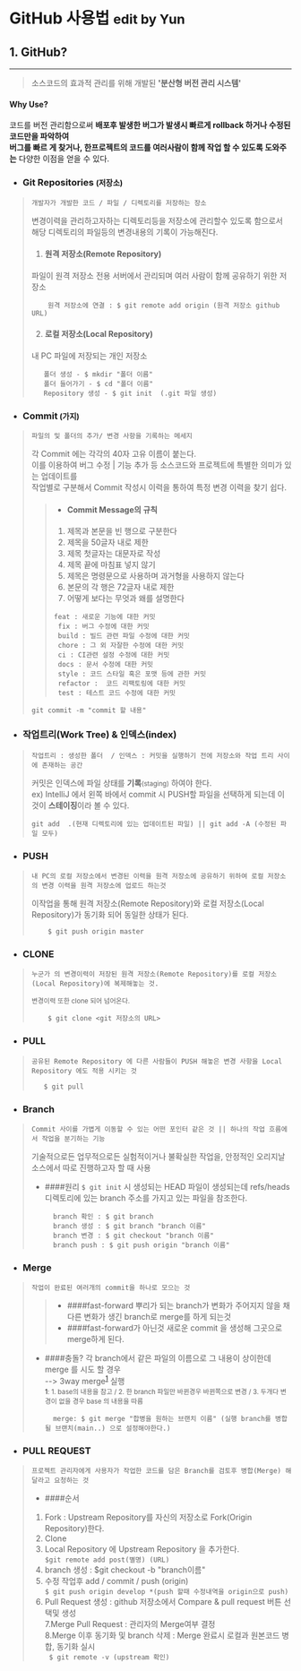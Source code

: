 # GitHub 사용법 <small> edit by Yun</small>

## 1. GitHub?
***
> 소스코드의 효과적 관리를 위해 개발된 **'분산형 버전 관리 시스템'**

#### Why Use?

코드를 버전 관리함으로써 **배포후 발생한 버그가 발생시 빠르게 rollback 하거나 수정된 코드만을 파악하여   
버그를 빠르 게 찾거나, 한프로젝트의 코드를 여러사람이 함께 작업 할 수 있도록 도와주는** 다양한 이점을 얻을 수 있다.

* ### Git Repositories <small>(저장소)</small>

> `개발자가 개발한 코드 / 파일 / 디렉토리를 저장하는 장소`
>
> 변경이력을 관리하고자하는 디렉토리등을 저장소에 관리할수 있도록 함으로서 해당 디렉토리의 파일등의 변경내용의 기록이 가능해진다.
> 1. #### 원격 저장소(Remote Repository)
> 파일이 원격 저장소 전용 서버에서 관리되며 여러 사람이 함께 공유하기 위한 저장소
> 
>  ```gitignore
>      원격 저장소에 연결 : $ git remote add origin (원격 저장소 github URL)
> ```
> 
> 
> 
>2. #### 로컬 저장소(Local Repository)
>   내 PC 파일에 저장되는 개인 저장소 
> 
>   ```gitignore
>      폴더 생성 - $ mkdir "폴더 이름"
>      폴더 들어가기 - $ cd "폴더 이름"
>      Repository 생성 - $ git init  (.git 파일 생성)
>   ```


* ### Commit<small> (가지)</small>

> `파일의 및 폴더의 추가/ 변경 사항을 기록하는 메세지`
>
> 각 Commit 에는 각각의 40자 고유 이름이 붙는다.   
> 이를 이용하여 버그 수정 | 기능 추가 등 소스코드와 프로젝트에 특별한 의미가 있는 업데이트를     
> 작업별로 구분해서 Commit 작성시 이력을 통하여 특정 변경 이력을 찾기 쉽다.
>> *  #### Commit Message의 규칙
>>1. 제목과 본문을 빈 행으로 구분한다
>>2. 제목을 50글자 내로 제한
>>3. 제목 첫글자는 대문자로 작성
>>4. 제목 끝에 마침표 넣지 않기
>>5. 제목은 명령문으로 사용하며 과거형을 사용하지 않는다
>>6. 본문의 각 행은 72글자 내로 제한
>>7. 어떻게 보다는 무엇과 왜를 설명한다
>>
>>
>>`feat : 새로운 기능에 대한 커밋`   
>> ` fix : 버그 수정에 대한 커밋`  
>> ` build : 빌드 관련 파일 수정에 대한 커밋`  
>> ` chore : 그 외 자잘한 수정에 대한 커밋`  
>> ` ci : CI관련 설정 수정에 대한 커밋`  
>> ` docs : 문서 수정에 대한 커밋`  
>> ` style : 코드 스타일 혹은 포맷 등에 관한 커밋`  
>> ` refactor :  코드 리팩토링에 대한 커밋`  
>> ` test : 테스트 코드 수정에 대한 커밋`
>   ```gitignore
> git commit -m "commit 할 내용"
>   ```



* ### 작업트리(Work Tree) & 인덱스(index)
>`작업트리 : 생성한 폴더  / 인덱스 : 커밋을 실행하기 전에 저장소와 작업 트리 사이에 존재하는 공간`   
>
> 커밋은 인덱스에 파일 상태를 **기록<small>**(staging)</small> 하여야 한다.  
> ex) IntelliJ 에서 왼쪽 바에서 commit 시 PUSH할 파일을 선택하게 되는데 이것이 **스테이징**이라 볼 수 있다.
>   ```gitignore
> git add  .(현재 디렉토리에 있는 업데이트된 파일) || git add -A (수정된 파일 모두)
>   ```


* ### PUSH
>`내 PC의 로컬 저장소에서 변경된 이력을 원격 저장소에 공유하기 위하여 로컬 저장소의 변경 이력을 원격 저장소에 업로드 하는것`   
> 
> 이작업을 통해 원격 저장소(Remote Repository)와 로컬 저장소(Local Repository)가 동기화 되어 동일한 상태가 된다.
>   ```gitignore
>       $ git push origin master
>   ```


* ### CLONE
>`누군가 의 변경이력이 저장된 원격 저장소(Remote Repository)를 로컬 저장소(Local Repository)에 복제해놓는 것.`
>
> <small>변경이력 또한 clone 되어 넘어온다.</small>
>   ```gitignore
>       $ git clone <git 저장소의 URL>
>   ```
> 

* ### PULL
>`공유된 Remote Repository 에 다른 사람들이 PUSH 해놓은 변경 사항을 Local Repository 에도 적용 시키는 것`
>
>    ```gitignore
>       $ git pull 
>   ```

* ### Branch
>`Commit 사이를 가볍게 이동할 수 있는 어떤 포인터 같은 것 || 하나의 작업 흐름에서 작업을 분기하는 기능`
> 
> 기술적으로든 업무적으로든 실험적이거나 불확실한 작업을, 안정적인 오리지날 소스에서 따로 진행하고자 할 때 사용
> * ####원리
>  `$ git init` 시 생성되는 HEAD 파일이 생성되는데 refs/heads 디렉토리에 있는 branch 주소를 가지고 있는 파일을 참조한다.
> 
>    ```gitignore
>      branch 확인 : $ git branch
>      branch 생성 : $ git branch "branch 이름"
>      branch 변경 : $ git checkout "branch 이름"
>      branch push : $ git push origin "branch 이름"
>   ```


* ### Merge
>
>`작업이 완료된 여러개의 commit을 하나로 모으는 것`
>
>>* ####fast-forward
>>   뿌리가 되는 branch가 변화가 주어지지 않을 채 다른 변화가 생긴 branch로 merge를 하게 되는것
>>* ####fast-forward가 아닌것
>>   새로운 commit 을 생성해 그곳으로 merge하게 된다.
>* ####충돌?
>    각 branch에서 같은 파일의 이름으로 그 내용이 상이한데 merge 를 시도 할 경우   
> -->  3way merge<sup>[1](#footnote_1)</sup> 실행   
> <small><a name="footnote_1">1</a>:
     1. base의 내용을 참고 / 2. 한 branch 파일만 바뀐경우 바뀐쪽으로 변경 / 3. 두개다 변경이 없을 경우 base 의 내용을 따름</small>
>    ```gitignore
>      merge: $ git merge "합병을 원하는 브랜치 이름" (실행 branch를 병합될 브랜치(main..) 으로 설정해야한다.)
>   ```

* ### PULL REQUEST
>`프로젝트 관리자에게 사용자가 작업한 코드를 담은 Branch를 검토후 병합(Merge) 해달라고 요청하는 것`
>
>* ####순서
>1. Fork : Upstream Repository를 자신의 저장소로 Fork(Origin Repository)한다.
>2. Clone
>3. Local Repository 에  Upstream Repository 을 추가한다.   
>   `$git remote add post(별명) (URL)`
>4. branch 생성 : $git checkout -b "branch이름"
>5. 수정 작업후 add / commit / push (origin)  
`$ git push origin develop *(push 할때 수정내역을 origin으로 push)`
>6. Pull Request 생성 : github 저장소에서 Compare & pull request 버튼 선택및 생성  
>7.Merge Pull Request : 관리자의 Merge여부 결정   
>8.Merge 이후 동기화 및 branch 삭제 : Merge 완료시 로컬과 원본코드 병합, 동기화 실시   
  ` $ git remote -v (upstream 확인)`


